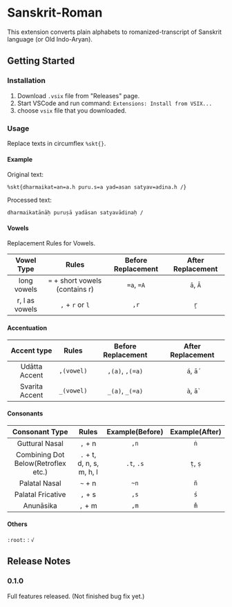 # Sanskrit-Roman

This extension converts plain alphabets to romanized-transcript of Sanskrit language (or Old Indo-Aryan).

## Getting Started

### Installation

1. Download `.vsix` file from "Releases" page.
2. Start VSCode and run command:  `Extensions: Install from VSIX...`
3. choose `vsix` file that you downloaded.

### Usage

Replace texts in circumflex `%skt{}`.

#### Example

Original text:

`%skt{dharmaikat=an=a.h puru.s=a yad=asan satyav=adina.h /}`

Processed text:

`dharmaikatānāḥ puruṣā yadāsan satyavādinaḥ /`

#### Vowels

Replacement Rules for Vowels.

|Vowel Type|Rules|Before Replacement|After Replacement|
|:-:|:-:|:-:|:-:|
|long vowels|`=` + short vowels (contains r)|`=a`, `=A`|`ā`, `Ā`|
|r, l as vowels|`,` + `r` or `l`|`,r`|`r̥`|

#### Accentuation

|Accent type|Rules|Before Replacement|After Replacement|
|:-:|:-:|:-:|:-:|
|Udātta Accent|`,(vowel)`|`,(a)`, `,(=a)`|`á`, `ā́`|
|Svarita Accent|`_(vowel)`|`_(a)`, `_(=a)`|`à`, `ā̀`|

#### Consonants

|Consonant Type|Rules|Example(Before)|Example(After)|
|:-:|:-:|:-:|:-:|
|Guttural Nasal|`,` + n|`,n`|`ṅ`|
|Combining Dot Below(Retroflex etc.)|`.` + t, d, n, s, m, h, l|`.t`, `.s`|`ṭ`, `ṣ`|
|Palatal Nasal|`~` + n|`~n`|`ñ`|
|Palatal Fricative|`,` + s|`,s`|`ś`|
|Anunāsika|`,` + m|`,m`|`m̐`|

#### Others

`:root:` : `√`

## Release Notes

### 0.1.0

Full features released. (Not finished bug fix yet.)
